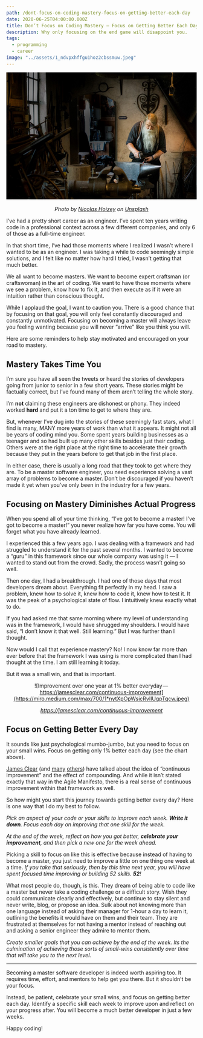 ```yaml
---
path: /dont-focus-on-coding-mastery-focus-on-getting-better-each-day
date: 2020-06-25T04:00:00.000Z
title: Don’t Focus on Coding Mastery — Focus on Getting Better Each Day
description: Why only focusing on the end game will disappoint you.
tags: 
  - programming
  - career
image: "../assets/1_ndvpxhffgu1hoz2cbssmuw.jpeg"
---
```

![Master craftsman working on an anvil](../assets/1_ndvpxhffgu1hoz2cbssmuw.jpeg)

<center>

*Photo by [Nicolas Hoizey](https://unsplash.com/@nhoizey?utm_source=unsplash&utm_medium=referral&utm_content=creditCopyText) on [Unsplash](https://levelup.gitconnected.com/s/photos/master-craftsman?utm_source=unsplash&utm_medium=referral&utm_content=creditCopyText)*

</center>

I’ve had a pretty short career as an engineer. I’ve spent ten years writing code in a professional context across a few different companies, and only 6 of those as a full-time engineer.

In that short time, I’ve had those moments where I realized I wasn’t where I wanted to be as an engineer. I was taking a while to code seemingly simple solutions, and I felt like no matter how hard I tried, I wasn’t getting that much better.

We all want to become masters. We want to become expert craftsman (or craftswoman) in the art of coding. We want to have those moments where we see a problem, know how to fix it, and then execute as if it were an intuition rather than conscious thought.

While I applaud the goal, I want to caution you. There is a good chance that by focusing on that goal, you will only feel constantly discouraged and constantly unmotivated. Focusing on becoming a master will always leave you feeling wanting because you will never “arrive” like you think you will.

Here are some reminders to help stay motivated and encouraged on your road to mastery.

## Mastery Takes Time You

I’m sure you have all seen the tweets or heard the stories of developers going from junior to senior in a few short years. These stories might be factually correct, but I’ve found many of them aren’t telling the whole story.

I’m **not** claiming these engineers are dishonest or phony. They indeed worked **hard** and put it a ton time to get to where they are.

But, whenever I’ve dug into the stories of these seemingly fast stars, what I find is many, MANY more years of work than what it appears. It might not all be years of coding mind you. Some spent years building businesses as a teenager and so had built up many other skills besides just their coding. Others were at the right place at the right time to accelerate their growth because they put in the years before to get that job in the first place.

In either case, there is usually a long road that they took to get where they are. To be a master software engineer, you need experience solving a vast array of problems to become a master. Don’t be discouraged if you haven’t made it yet when you’ve only been in the industry for a few years.

## Focusing on Mastery Diminishes Actual Progress

When you spend all of your time thinking, “I’ve got to become a master! I’ve got to become a master!” you never realize how far you have come. You will forget what you have already learned.

I experienced this a few years ago. I was dealing with a framework and had struggled to understand it for the past several months. I wanted to become a “guru” in this framework since our whole company was using it — I wanted to stand out from the crowd. Sadly, the process wasn’t going so well.

Then one day, I had a breakthrough. I had one of those days that most developers dream about. Everything fit perfectly in my head. I saw a problem, knew how to solve it, knew how to code it, knew how to test it. It was the peak of a psychological state of flow. I intuitively knew exactly what to do.

If you had asked me that same morning where my level of understanding was in the framework, I would have shrugged my shoulders. I would have said, “I don’t know it that well. Still learning.” But I was further than I thought.

Now would I call that experience mastery? No! I now know far more than ever before that the framework I was using is more complicated than I had thought at the time. I am still learning it today.

But it was a small win, and that is important.

<center>

![Improvement over one year at 1% better everyday — https://jamesclear.com/continuous-improvement](https://miro.medium.com/max/700/1*nytXpOpWsicRvIlUgpTqcw.jpeg)

_<https://jamesclear.com/continuous-improvement>_

</center>

## Focus on Getting Better Every Day

It sounds like just psychological mumbo-jumbo, but you need to focus on your small wins. Focus on getting only 1% better each day (see the chart above).

[James Clear](https://jamesclear.com/continuous-improvement) (and [many](https://www.artofmanliness.com/articles/get-1-better-every-day-the-kaizen-way-to-self-improvement/) [others](https://jamesaltucher.com/blog/habits-one-percent/)) have talked about the idea of “continuous improvement” and the effect of compounding. And while it isn’t stated exactly that way in the Agile Manifesto, there is a real sense of continuous improvement within that framework as well.

So how might you start this journey towards getting better every day? Here is one way that I do my best to follow.

*Pick an aspect of your code or your skills to improve each week. **Write it down**. Focus each day on improving that one skill for the week.*

*At the end of the week, reflect on how you got better, **celebrate your improvement**, and then pick a new one for the week ahead.*

Picking a skill to focus on like this is effective because instead of having to become a master, you just need to improve a little on one thing one week at a time. *If you take that seriously, then by this time next year, you will have spent focused time improving or building 52 skills. **52**!*

What most people do, though, is this. They dream of being able to code like a master but never take a coding challenge or a difficult story. Wish they could communicate clearly and effectively, but continue to stay silent and never write, blog, or propose an idea. Sulk about not knowing more than one language instead of asking their manager for 1-hour a day to learn it, outlining the benefits it would have on them and their team. They are frustrated at themselves for not having a mentor instead of reaching out and asking a senior engineer they admire to mentor them.

*Create smaller goals that you can achieve by the end of the week. Its the culmination of achieving those sorts of small-wins consistently over time that will take you to the next level.*

- - -

Becoming a master software developer is indeed worth aspiring too. It requires time, effort, and mentors to help get you there. But it shouldn’t be your focus.

Instead, be patient, celebrate your small wins, and focus on getting better each day. Identify a specific skill each week to improve upon and reflect on your progress after. You will become a much better developer in just a few weeks.

Happy coding!